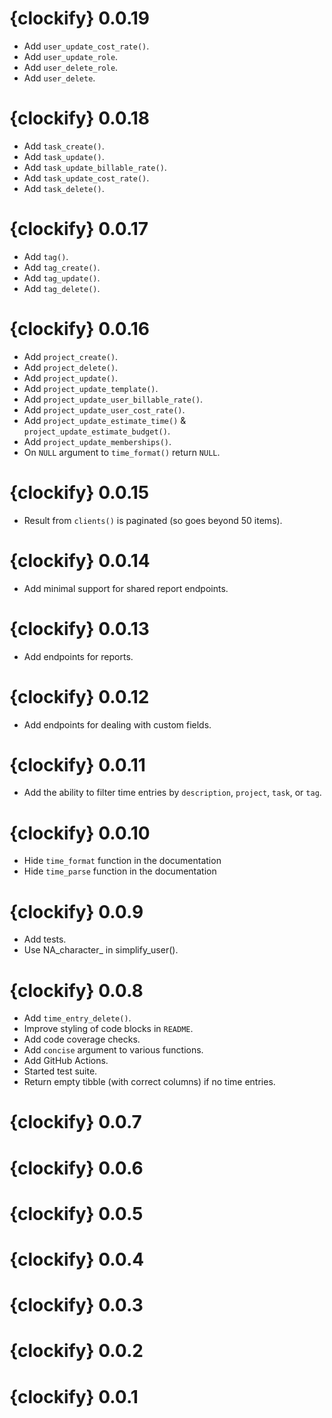 # {clockify} 0.0.19

* Add `user_update_cost_rate()`.
* Add `user_update_role`.
* Add `user_delete_role`.
* Add `user_delete`.

# {clockify} 0.0.18

* Add `task_create()`.
* Add `task_update()`.
* Add `task_update_billable_rate()`.
* Add `task_update_cost_rate()`.
* Add `task_delete()`.

# {clockify} 0.0.17

* Add `tag()`.
* Add `tag_create()`.
* Add `tag_update()`.
* Add `tag_delete()`.

# {clockify} 0.0.16

* Add `project_create()`.
* Add `project_delete()`.
* Add `project_update()`.
* Add `project_update_template()`.
* Add `project_update_user_billable_rate()`.
* Add `project_update_user_cost_rate()`.
* Add `project_update_estimate_time()` & `project_update_estimate_budget()`.
* Add `project_update_memberships()`.
* On `NULL` argument to `time_format()` return `NULL`.

# {clockify} 0.0.15

* Result from `clients()` is paginated (so goes beyond 50 items).

# {clockify} 0.0.14

* Add minimal support for shared report endpoints.

# {clockify} 0.0.13

* Add endpoints for reports.

# {clockify} 0.0.12

* Add endpoints for dealing with custom fields.

# {clockify} 0.0.11

* Add the ability to filter time entries by `description`, `project`, `task`, or `tag`.

# {clockify} 0.0.10

* Hide `time_format` function in the documentation
* Hide `time_parse` function in the documentation

# {clockify} 0.0.9

* Add tests.
* Use NA_character_ in simplify_user().

# {clockify} 0.0.8

* Add `time_entry_delete()`.
* Improve styling of code blocks in `README`.
* Add code coverage checks.
* Add `concise` argument to various functions.
* Add GitHub Actions.
* Started test suite.
* Return empty tibble (with correct columns) if no time entries.

# {clockify} 0.0.7

# {clockify} 0.0.6

# {clockify} 0.0.5

# {clockify} 0.0.4

# {clockify} 0.0.3

# {clockify} 0.0.2

# {clockify} 0.0.1
